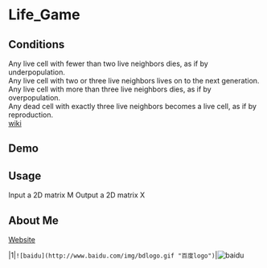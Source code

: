 # Life_Game

## Conditions
Any live cell with fewer than two live neighbors dies, as if by underpopulation.  
Any live cell with two or three live neighbors lives on to the next generation.  
Any live cell with more than three live neighbors dies, as if by overpopulation.  
Any dead cell with exactly three live neighbors becomes a live cell, as if by reproduction.  
[wiki](https://en.wikipedia.org/wiki/Conway%27s_Game_of_Life)  

## Demo


## Usage
Input a 2D matrix M
Output a 2D matrix X

## About Me
[Website](https://superfastfox.weebly.com/blog)

|1|`![baidu](http://www.baidu.com/img/bdlogo.gif "百度logo")`|![baidu](https://en.wikipedia.org/wiki/Conway%27s_Game_of_Life#/media/File:Game_of_life_block_with_border.svg)
